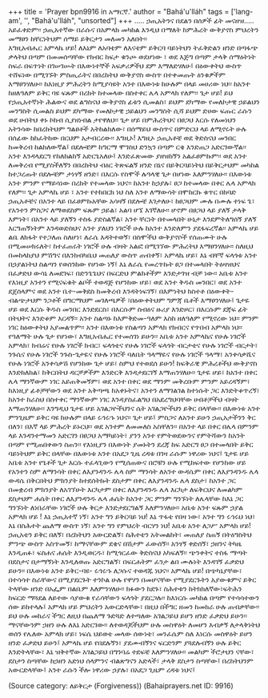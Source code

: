 +++
title = 'Prayer bpn9916 in አማርኛ.'
author = "Bahá'u'lláh"
tags = ['lang-am', '', "Bahá'u'lláh", "unsorted"]
+++
….. ኃጢአትንና በደልን በሰዎች ፊት መናዘዝ….. አይፈቀድም፡፡ ኃጢአተኛው በራሱና በአምላክ መካከል እንዲህ  በማለት ከምሕረት ውቅያኖስ ምህረትን መማፀን ከቸርነትህም ሰማይ ይቅርታን መለመን አለበት፡፡    
እግዚአብሔር አምላኬ ሆይ! ለእኔም ለአባቴም ለእናቴም ይቅርባ ባይነትህን ትፈቅድልን ዘንድ በጣፋጭ ቃላትህ በጣም በመመሰጣቸው የክብር ከፍታ ቁንጮ ወደሆነው ፣ ወደ እጅግ በጣም ታላቅ ሰማዕትነት   ስፍራ   በፍጥነት በገሠገሡት በእውነተኞች አፍቃሪዎችህ ደም እማለድሃለሁ፤ በዕውቀትህ ውስጥ ተሸፍነው በሚገኙት ምስጢራትና በበረከትህ ውቅያኖስ ውስጥ በተቀመጡት ዕንቁዎችም እማፀንሃለሁ፡፡ ከእነዚያ ምሕረትን  ከሚያሳዩት አንተ በእውነቱ ከሁሉም በላይ መሀሪው ነህ፡፡ ከአንተ ከዘለዓለም ይቅር ባዩ ፍጹም  በረከት ከተመላው በስተቀር ሌላ አምላክ የለም፡፡
	ጌታ ሆይ! ይህ የኃጢአተኛነት ሕልውና ወደ ልግስናህ ውቅያኖስ ፊቱን ሲመልስ፣ ይህም ደካማው የመለኮታዊ ኃይልህን መንግስት ሲመልስ ይህም ደካማው የመለኮታዊ ኃይልህን መንግስት ሲሻ  ይህም ድሀው ፍጡር ራሱን ወደ ሀብትህ ቀኑ  ኮከብ ሲያዘነብል ታየዋለህ፡፡ ጌታ ሆይ በምሕረትህና በፀጋህ እርሱ የለመነህን አትንሳው ከበረከትህም ግልፀቶች አትከልክለው፣ በሰማይህ ውስጥና በምድርህ ላይ ለሚኖሩት ሁሉ በሰፊው ከከፈትከው በርህም አታብርረው፡፡
	እግዚኦ! እግዚኦ ኃጢአቶቼ ወደ ቅድስናህ መንበር ከመቅረብ ከልክለውኛል፤ በደሎቼም ከግርማ ሞገስህ ድንኳን በጣም ርቄ እንድጠጋ አድርገውኛል፡፡  አንተ እንዳላደርግ የከለከልከኝ አድርጌአለሁ፤ እንድፈጽመው ያዘዝከኝን አልፈፀምኩም፡፡
	ወደ አንተ ለመቅረብ የሚያስችለኝን በበረከትህ ብዕር ትጽፍልኝ ዘንድ በኔና በይቅርባይነትህ በይቅርታህም መካከል ከተጋረጡት በደሎቼም ታነፃኝ ዘንድ፣ በእርሱ የስሞች ሉዓላዊ ጌታ በሆነው እለምንሃለሁ፡፡ በእውነቱ አንተ ምንም የማይሳነው በረከት የተመላው ነህና፡፡ ከአንተ ከኃያሉ፣ ፀጋ ከተመላው በቀር ሌላ አምላክ የለም፡፡ 
	ጌታ አምላኬ ሆይ ፣ አንተ የተከበርክ ነህ  ስለ አንተ ለማውሳት በሞከርኩ ቁጥር በከባድ ኃጢአቶቼና በአንተ ላይ በፈፀምኩአቸው አሳዛኝ በደሎቼ እገታለሁ፣ ከፀጋህም ሙሉ በሙሉ ተነፍ ጌ፣ የአንተን ምስጋና ለማወደስም ፍጹም ኃይል፣ አልባ ሆኜ እገኛለሁ፡፡ ሆኖም በፀጋህ ላይ ያለኝ ታላቅ እምነት፣ በአንተ ላይ ያለኝን ተስፋ ያድስልኛል፣ አንተ ቸርነት በተመላበት ሁኔታ እንደምትለግሰኝ ያለኝ እርግጠኝነትም እንዳወድስህና አንተ ያለህን ነገሮች ሁሉ ከአንተ እንድለምን ያደፋፍረኛል፡፡
አምላኬ ሆይ ልቤ ለክፋት የተጋለጠ ስለሆነ፣ ለራሴ እዳትተወኝ፣ በስሞችህ ውቅያኖሶች የሰጠሙት ሁሉ በሚመሠክሩለት፣ ከተፈጠሩት ነገሮች ሁሉ ብዛት አልፎ በሚገኘው ምሕረትህ እማፀንሃለሁ፡፡ ስለዚህ በመከላከያህ ምሽግና በእንክብካቤህ መጠለያ ውስጥ ጠብቀኝ፣ አምላኬ ሆይ፣  እኔ ብቸኛ ፍላጎቱ አንተ በኃያልነትህ ስልጣን የወሰንከው የሆነው ነኝ፤ እኔ ለራሴ የመረጥኩት ፀጋ በተመላበት ትዕዛዝህና በፈቃድህ ውሳኔ ለመደገፍ፣ በድንጌጌህና በፍርድህ ምልክቶችም እንድታገዝ ብቻ ነው፡፡
	አቤቱ አንተ  የእነዚያ አንተን የሚናፍቁት ልቦች ተወዳጅ የሆንከው ሆይ፣ ወደ አንተ ቅዱስ መንበር፣  ወደ አንተ ደጀሰላምና ወደ አንተ ቤተ-መቅደስ ከመቅረብ እንዳትነፍገኝ፣ በእምነትህ ክስተቶ በዕውቀት-ብልጭታህም ንጋቶች በግርማህም መገለጫዎች ፣በዕውቀትህም ግምጃ ቤቶች እማፀንሃለሁ፤  ጌታዬ ሆይ ወደ እርሱ ቅዱስ መንበር እንድደርስ፣ በእርሱም ስብዕና ዙሪያ እንድዞር፣ በእርሱም ደጃፍ ፊት በትህትና እንድቆም እርዳኝ፡፡
	አንተ ስልጣኑ ከእምቅድመ-ዓለም እስከ ዘለዓለም የሚኖረው ነህ፡፡ ምንም ነገር ከዕውቀትህ አያመልጥም፡፡ አንተ በእውነቱ የስልጣን አምላክ የክብርና የጥበብ አምላክ ነህ፡፡
የዓለማት ሁሉ ጌታ የሆነው፣ እግዚአብሔር የተመሰገነ ይሁን፡፡
	አቤቱ አንተ አምላኬና የሁሉ ነገሮች አምላክ፣ ክብሬና የሁሉ ነገሮች ክብር፣ ፍላጎቴና የሁሉ ነገሮች ፍላጎት ብርታቴና የሁሉ ነገሮች ብርታት፣ ንጉሴና የሁሉ ነገሮች ንጉስ-ጌታዬና የሁሉ ነገሮች ባለቤት ዓላማዬና የሁሉ ነገሮች ዓላማ፣ አንቀሳቃሼና የሁሉ ነገሮች አንቀሳቃሽ የሆንከው ጌታ ሆይ፣ ስምህ የተወደሰ ይሁን! ከፍቅራዊ ምሕረቶችህ ውቅያኖስ እንድከለከል፣ ከቅርበትህ ዳርቻዎችም  እንድርቅ እንዳታደርገኝ እማጠንሃለሁ፡፡
	ጌታዬ ሆይ፣ ከአንተ በቀር ሌላ ማንኛውም ነገር አይጠቅመኝም፣ ወደ አንተ በቀር ወደ ማንም መቅረቡም ምንም አይረዳኝም፣ ከእነዚያ ፊቶቻቸውን ወደ አንተ አቅጣጫ ከአቀኑትና፣ አንተን ለማገልገል ከተነሱት ጋር እንድትቆጥረኝ፣ ከአንተ ከራስህ በስተቀር ማንኛውም ነገር እንዳያስፈልግህ በአደረግህባቸው ሀብቶቻችህ ብዛት እማጠንሃለሁ፡፡
	እንግዲህ ጌታዬ ሆይ   አገልጋዮችህንና ሴት አገልጋዮችህን ይቅር በላቸው፡፡ በእውነቱ አንተ ምንጊዜም ይቅር ባዩ ከሁሉም በላይ ሩኅሩኁ ነህና፡፡
	ጌታ ሆይ፤ ምስጋና ለአንተ ይሁን ኃጢአታችንን ቅር በለን፣ በእኛ ላይ ምሕረት ይኑርህ፡፡ ወደ አንተም ለመመለስ አስቸለን፡፡ በአንተ ላይ በቀር በሌላ በምንም ላይ እንዳንተማመን አድርገን በፀጋህ አማካይነት፣ ያንን አንተ የምትወደውንና የምትሻውን ከአንት  በጣም የሚጠበቀውን ስጠን፡፡ የእነዚያን በእውነት ያመኑትን ደረጃ ከፍ አድርግ ፀጋ በተመላበት ይቅር ባይነትህም ይቅር በላቸው በእውነቱ አንተ በአደጋ ጊዜ ረዳቱ በገዛ ራሱም ነዋሪው ነህና፤
	ጌታዬ ሆይ አቤቱ አንተ  የጌቶች ጌታ እርሱ ተፈላጊውን የሚሰጠውና በሮቹን ሁሉ የሚከፍተው የሆንከው ሆይ የአንተን ስም ለማንሳት በቀር ለእያንዳንዱ ሌላ ስም ማንሳት ለአንተ ውዳሴም በቀር ለእያንዳንዱ ሌላ ውዳሴ በቅርበትህ ምክንያት ከተደሰትኩት ደስታም በቀር ለእያንዳንዱ ሌላ ደስታ፣ ከአንተ ጋር በመቋረብ ምክንያት ለአገኘሁት እርካታም በቀር ለእያንዳንዱ ሌላ እርካታ ለፍቅርህና ለመልካም  ደስታህም ሐሴት በቀር ለእያንዳንዱ ሌላ ሐሴት ከአንተ ጋር ምንም ግንኙነት ለሌላቸው ከእኔ ጋር  ግንኙነት ለነበራቸው ነገሮች ሁሉ ቅርታ እንድታደርግልኝ እለምንሃለሁ፡፡
	አቤቱ አንተ ፍጹም ኃያል አምላክ ሆይ ! እኔ ኃጢአተኛ ነኝ፣ አንተ ግን ይቅርባይ ነህ! እኔ ጥፋቴ የበዛ ነው፣ አንተ ግን ሩኅሩህ ነህ፣ እኔ በስሕተት ጨለማ ውስጥ ነኝ፣ አንተ ግን የምህረት ብርሃን ነህ! 
	አቤቱ አንተ ለጋሥ አምላክ ሆይ! ኃጢአቴን ይቅር በለኝ፣ በረከትህን አውርድልኝ፣ ስሕተቴን አትመልከት፣ መጠለያ ስጠኝ በትዕግስትህ ምንጭ ውስጥ አስጥመኝ፣ ከማናቸውም ደቄና በሽታም ፈውሰኝ፡፡
	አንፃኝ ቀድሰኝ፣ ኃዘንና ትካዜ እንዲጠፉ፣ ፍስሐና ሐሴት እንዲወርዱ፣ ከሚጎርፈው ቅድስናህ አካፍለኝ፡፡ ጭንቀትና ተስፋ ማጣት በደስታና  በታማኝነት እንዲለወጡ አድርግልኝ፣ በፍርሐትም ፈንታ ልበ ሙሉነት እንዳገኝ ፈቃድህ ይሁን፡፡
	በእውነቱ አንተ ይቅር-ባዩ- ሩኅሩኁ ለጋሱና ተወዳጁ ነህና፡፡
አምላኬ ሆይ! በጭካኔያቸው፣ በተሳሳተ ስራቸውና በሚያደርጉት ተንኮል ሁሉ የዋሃን በመሆናቸው የሚያደርጉትን አያውቁምና ይቅር ትላቸው ዘንድ በአፌም በልቤም እለምንሃለሁ፡፡ ክፉውን ከደጉ፣ ስሕተቱን ከትክክለኛው፣ፍትሕን ከፍርድ ማጓደል ለይተው ሳያውቁ የራሳቸውን ፍላጎት ያደርጋሉ፡፡ ከእነርሱ መካከል በጣም የተሳሳተውን ሰው ይከተላሉ፤ አምላክ ሆይ ምህረትን አውርድላቸው፣ በዚህ በችግር ዘመን ከመከራ ሁሉ ጠብቃቸው፡፡ ይህ ሁሉ መከራና ችግር ለዚህ በጨለማ ጉድጓድ ለተጣለው አገልጋይህ ይሆን ዘንድ ፈቃድህ ይሁን፡፡ ማናቸውንም ኃዘን ሁሉ ለእኔ አድርገው፡፡ ለተወዳጆችህም ሁሉ መስዋዕት ለመሆን እብቃኝ ለታላቅነትህ ወሰን የሌለው አምላክ ሆይ፣ ነፍሴ ህይወቴ መላው ሰውነቴ፣ መንፈሴም ስለ እነርሱ መስዋዕት ይሆን ዘንድ ፈቃድህ ይሁን፤ አምላኬ ሆይ የበደሉኝን፣ ያደሙብኝንና ፍርድንም ያጓደሉብኝን ሁሉ ይቅር እንድትላቸው፣ እኔ ዝቅተኛው አገልጋይህ በግንባሬ ተደፍቼ እለምንሃለሁ፡፡ መልካም ችሮታህን ናቸው፣ ደስታን ስጣቸው ከኃዘን አድነህ ሰላምንና ብልጽግናን አድላች፣ ታላቅ ደስታን ስጣቸው፤ በረከትህንም አውርድላቸው፤ አንተ ራሱን ችሎ ነዋሪው ኃያሉ፣ በአደጋ ጊዜም ረዳቱ ነህና፤

(Source category: ለይቅርታ  (Forgiveness))
(Bahaiprayers.net ID: 9916)
